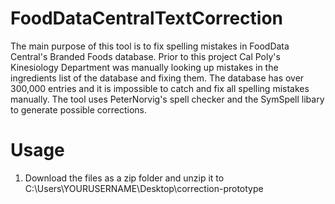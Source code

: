 # FoodDataCentralTextCorrection
The main purpose of this tool is to fix spelling mistakes in FoodData Central's Branded Foods database. Prior to this project Cal Poly's Kinesiology Department was manually looking up mistakes in the ingredients list of the database and fixing them. The database has over 300,000 entries and it is impossible to catch and fix all spelling mistakes manually. The tool uses PeterNorvig's spell checker and the SymSpell libary to generate possible corrections.

# Usage
1) Download the files as a zip folder and unzip it to C:\Users\YOURUSERNAME\Desktop\correction-prototype
